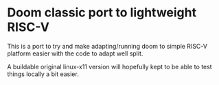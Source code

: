 Doom classic port to lightweight RISC-V
=======================================

This is a port to try and make adapting/running doom to simple
RISC-V platform easier with the code to adapt well split.

A buildable original linux-x11 version will hopefully kept to be
able to test things locally a bit easier.
